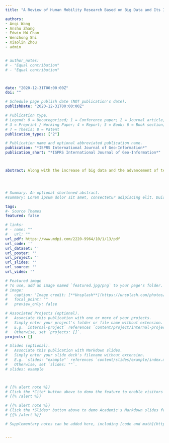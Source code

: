```yaml
---
title: "A Review of Human Mobility Research Based on Big Data and Its Implication for Smart City Development"

authors:
- Anqi Wang
- Anshu Zhang
- Edwin HW Chan
- Wenzhong Shi
- Xiaolin Zhou
- admin


# author_notes:
# - "Equal contribution"
# - "Equal contribution"



date: "2020-12-31T00:00:00Z"
doi: ""

# Schedule page publish date (NOT publication's date).
publishDate: "2020-12-31T00:00:00Z"

# Publication type.
# Legend: 0 = Uncategorized; 1 = Conference paper; 2 = Journal article;
# 3 = Preprint / Working Paper; 4 = Report; 5 = Book; 6 = Book section;
# 7 = Thesis; 8 = Patent
publication_types: ["2"]

# Publication name and optional abbreviated publication name.
publication: "*ISPRS International Journal of Geo-Information*"
publication_short: "*ISPRS International Journal of Geo-Information*"



abstract: Along with the increase of big data and the advancement of technologies, comprehensive data-driven knowledge of urban systems is becoming more attainable, yet the connection between big-data research and its application e.g., in smart city development, is not clearly articulated. Focusing on Human Mobility, one of the most frequently investigated applications of big data analytics, a framework for linking international academic research and city-level management policy was established and applied to the case of Hong Kong. Literature regarding human mobility research using big data are reviewed. These studies contribute to (1) discovering the spatial-temporal phenomenon, (2) identifying the difference in human behaviour or spatial attributes, (3) explaining the dynamic of mobility, and (4) applying to city management. Then, the application of the research to smart city development are scrutinised based on email queries to various governmental departments in Hong Kong. The identified challenges include data isolation, data unavailability, gaming between costs and quality of data, limited knowledge derived from rich data, as well as estrangement between public and private sectors. With further improvement in the practical value of data analytics and the utilization of data sourced from multiple sectors, paths to achieve smarter cities from policymaking perspectives are highlighted.




# Summary. An optional shortened abstract.
#summary: Lorem ipsum dolor sit amet, consectetur adipiscing elit. Duis posuere tellus ac convallis placerat. Proin tincidunt magna sed ex sollicitudin condimentum.

tags:
#- Source Themes
featured: false

# links:
# - name: ""
#   url: ""
url_pdf: https://www.mdpi.com/2220-9964/10/1/13/pdf
url_code: ''
url_dataset: ''
url_poster: ''
url_project: ''
url_slides: ''
url_source: ''
url_video: ''

# Featured image
# To use, add an image named `featured.jpg/png` to your page's folder. 
# image:
#   caption: 'Image credit: [**Unsplash**](https://unsplash.com/photos/jdD8gXaTZsc)'
#   focal_point: ""
#   preview_only: false

# Associated Projects (optional).
#   Associate this publication with one or more of your projects.
#   Simply enter your project's folder or file name without extension.
#   E.g. `internal-project` references `content/project/internal-project/index.md`.
#   Otherwise, set `projects: []`.
projects: []

# Slides (optional).
#   Associate this publication with Markdown slides.
#   Simply enter your slide deck's filename without extension.
#   E.g. `slides: "example"` references `content/slides/example/index.md`.
#   Otherwise, set `slides: ""`.
# slides: example



# {{% alert note %}}
# Click the *Cite* button above to demo the feature to enable visitors to import publication metadata into their reference management software.
# {{% /alert %}}

# {{% alert note %}}
# Click the *Slides* button above to demo Academic's Markdown slides feature.
# {{% /alert %}}

# Supplementary notes can be added here, including [code and math](https://sourcethemes.com/academic/docs/writing-markdown-latex/).


---
```



